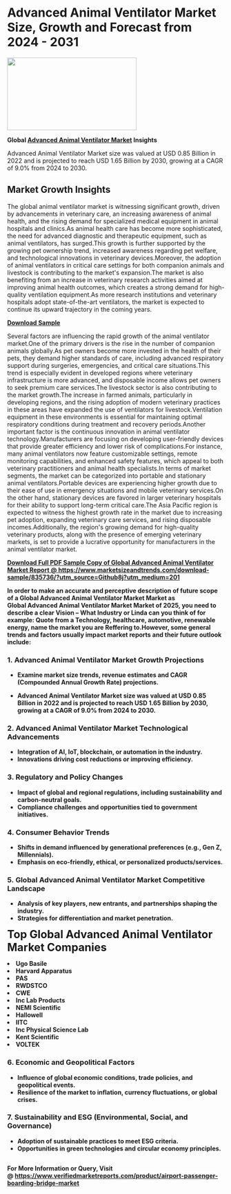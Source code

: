 <H1>Advanced Animal Ventilator Market Size, Growth and Forecast from 2024 - 2031</H1><img class="aligncenter size-medium wp-image-584254" src="https://thirdeyenews.in/wp-content/uploads/2024/09/Global-Market-Research-300x168.jpeg" alt="" width="300" height="168" /><p><strong>Global&nbsp;<a href="https://www.marketsizeandtrends.com/download-sample/835736/?utm_source=Github8j?utm_medium=201">Advanced Animal Ventilator Market</a> Insights</strong></p><p>Advanced Animal Ventilator Market size was valued at USD 0.85 Billion in 2022 and is projected to reach USD 1.65 Billion by 2030, growing at a CAGR of 9.0% from 2024 to 2030.</p><p><h2>Market Growth Insights</h2> <p>The global animal ventilator market is witnessing significant growth, driven by advancements in veterinary care, an increasing awareness of animal health, and the rising demand for specialized medical equipment in animal hospitals and clinics.As animal health care has become more sophisticated, the need for advanced diagnostic and therapeutic equipment, such as animal ventilators, has surged.This growth is further supported by the growing pet ownership trend, increased awareness regarding pet welfare, and technological innovations in veterinary devices.Moreover, the adoption of animal ventilators in critical care settings for both companion animals and livestock is contributing to the market's expansion.The market is also benefiting from an increase in veterinary research activities aimed at improving animal health outcomes, which creates a strong demand for high-quality ventilation equipment.As more research institutions and veterinary hospitals adopt state-of-the-art ventilators, the market is expected to continue its upward trajectory in the coming years.</p> <p><strong><a href="#">Download Sample</a></strong></p> <p>Several factors are influencing the rapid growth of the animal ventilator market.One of the primary drivers is the rise in the number of companion animals globally.As pet owners become more invested in the health of their pets, they demand higher standards of care, including advanced respiratory support during surgeries, emergencies, and critical care situations.This trend is especially evident in developed regions where veterinary infrastructure is more advanced, and disposable income allows pet owners to seek premium care services.The livestock sector is also contributing to the market growth.The increase in farmed animals, particularly in developing regions, and the rising adoption of modern veterinary practices in these areas have expanded the use of ventilators for livestock.Ventilation equipment in these environments is essential for maintaining optimal respiratory conditions during treatment and recovery periods.Another important factor is the continuous innovation in animal ventilator technology.Manufacturers are focusing on developing user-friendly devices that provide greater efficiency and lower risk of complications.For instance, many animal ventilators now feature customizable settings, remote monitoring capabilities, and enhanced safety features, which appeal to both veterinary practitioners and animal health specialists.In terms of market segments, the market can be categorized into portable and stationary animal ventilators.Portable devices are experiencing higher growth due to their ease of use in emergency situations and mobile veterinary services.On the other hand, stationary devices are favored in larger veterinary hospitals for their ability to support long-term critical care.The Asia Pacific region is expected to witness the highest growth rate in the market due to increasing pet adoption, expanding veterinary care services, and rising disposable incomes.Additionally, the region's growing demand for high-quality veterinary products, along with the presence of emerging veterinary markets, is set to provide a lucrative opportunity for manufacturers in the animal ventilator market.</p> <p><strong><a href="#"></p><p><span class=""><strong>Download Full PDF Sample Copy of Global Advanced Animal Ventilator Market Report</strong> @ <a href="https://www.marketsizeandtrends.com/download-sample/835736/?utm_source=Github8j?utm_medium=201" target="_blank">https://www.marketsizeandtrends.com/download-sample/835736/?utm_source=Github8j?utm_medium=201</a></span></p><p>In order to make an accurate and perceptive description of future scope of a Global&nbsp;Advanced Animal Ventilator Market Market as Global&nbsp;Advanced Animal Ventilator Market Market of 2025, you need to describe a clear Vision &ndash; What Industry or Linda can you think of for example: Quote from a Technology, healthcare, automotive, renewable energy, name the market you are Reffering to.However, some general trends and factors usually impact market reports and their future outlook include:</p><h3>1.&nbsp;<strong>Advanced Animal Ventilator Market Growth Projections</strong></h3><ul><li>Examine market size trends, revenue estimates and CAGR (Compounded Annual Growth Rate) projections.</li><li><p>Advanced Animal Ventilator Market size was valued at USD 0.85 Billion in 2022 and is projected to reach USD 1.65 Billion by 2030, growing at a CAGR of 9.0% from 2024 to 2030.</p></li></ul><h3>2.&nbsp;<strong>Advanced Animal Ventilator Market Technological Advancements</strong></h3><ul><li>Integration of AI, IoT, blockchain, or automation in the industry.</li><li>Innovations driving cost reductions or improving efficiency.</li></ul><h3>3.&nbsp;<strong>Regulatory and Policy Changes</strong></h3><ul><li>Impact of global and regional regulations, including sustainability and carbon-neutral goals.</li><li>Compliance challenges and opportunities tied to government initiatives.</li></ul><h3>4.&nbsp;<strong>Consumer Behavior Trends</strong></h3><ul><li>Shifts in demand influenced by generational preferences (e.g., Gen Z, Millennials).</li><li>Emphasis on eco-friendly, ethical, or personalized products/services.</li></ul><h3>5.&nbsp;<strong>Global Advanced Animal Ventilator Market Competitive Landscape</strong></h3><ul><li>Analysis of key players, new entrants, and partnerships shaping the industry.</li><li>Strategies for differentiation and market penetration.</li></ul><p data-pm-slice="1 1 []"><span style="color: inherit; font-family: inherit; font-size: 25px;">Top Global Advanced Animal Ventilator Market Companies</span></p><div class="" data-test-id=""><p><li>Ugo Basile</li><li> Harvard Apparatus</li><li> PAS</li><li> RWDSTCO</li><li> CWE</li><li> Inc Lab Products</li><li> NEMI Scientific</li><li> Hallowell</li><li> IITC</li><li> Inc Physical Science Lab</li><li> Kent Scientific</li><li> VOLTEK</li></p></div><h3>6.&nbsp;<strong>Economic and Geopolitical Factors</strong></h3><ul><li>Influence of global economic conditions, trade policies, and geopolitical events.</li><li>Resilience of the market to inflation, currency fluctuations, or global crises.</li></ul><h3>7.&nbsp;<strong>Sustainability and ESG (Environmental, Social, and Governance)</strong></h3><ul><li>Adoption of sustainable practices to meet ESG criteria.</li><li>Opportunities in green technologies and circular economy principles.</li></ul><h2><strong style="font-size: 14px;">For More Information or Query, Visit @&nbsp;</strong><a style="background-color: #ffffff; font-size: 14px;" href="https://www.marketsizeandtrends.com/report/advanced-animal-ventilator-market/" target="_blank">https://www.verifiedmarketreports.com/product/airport-passenger-boarding-bridge-market</a></h2>